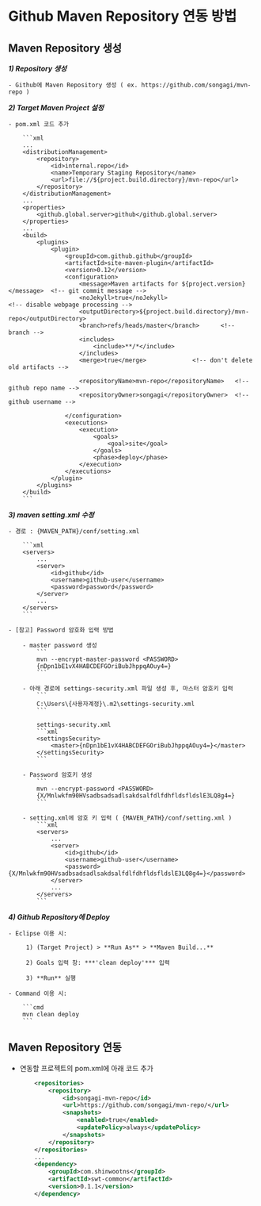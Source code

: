 # Github Maven Repository 연동 방법


## Maven Repository 생성

***1) Repository 생성***

	- Github에 Maven Repository 생성 ( ex. https://github.com/songagi/mvn-repo )


***2) Target Maven Project 설정***

	- pom.xml 코드 추가

		```xml
		...
		<distributionManagement>
			<repository>
				<id>internal.repo</id>
				<name>Temporary Staging Repository</name>
				<url>file://${project.build.directory}/mvn-repo</url>
			</repository>
		</distributionManagement>
		...
		<properties>
			<github.global.server>github</github.global.server>
		</properties>
		...
		<build>
			<plugins>
				<plugin>
					<groupId>com.github.github</groupId>
					<artifactId>site-maven-plugin</artifactId>
					<version>0.12</version>
					<configuration>
						<message>Maven artifacts for ${project.version}</message>  <!-- git commit message -->
						<noJekyll>true</noJekyll>                                  <!-- disable webpage processing -->
						<outputDirectory>${project.build.directory}/mvn-repo</outputDirectory>
						<branch>refs/heads/master</branch>		<!-- branch -->
						<includes>
							<include>**/*</include>
						</includes>
						<merge>true</merge>				<!-- don't delete old artifacts -->
						
						<repositoryName>mvn-repo</repositoryName>	<!-- github repo name -->
						<repositoryOwner>songagi</repositoryOwner>	<!-- github username -->
						
					</configuration>
					<executions>
						<execution>
							<goals>
								<goal>site</goal>
							</goals>
							<phase>deploy</phase>
						</execution>
					</executions>
				</plugin>
			</plugins>
		</build>
		```

***3) maven setting.xml 수정***

	- 경로 : {MAVEN_PATH}/conf/setting.xml

		```xml
		<servers>
   			...
			<server>
				<id>github</id>
				<username>github-user</username>
				<password>password</password>
			</server>
			...
		</servers>
		```

	- [참고] Password 암호화 입력 방법

		- master password 생성
			```
			mvn --encrypt-master-password <PASSWORD>
			{nDpn1bE1vX4HABCDEFGOriBubJhppqAOuy4=}
			```

		- 아래 경로에 settings-security.xml 파일 생성 후, 마스터 암호키 입력
			```
			C:\Users\{사용자계정}\.m2\settings-security.xml
			```

			settings-security.xml
			```xml
			<settingsSecurity>  
				<master>{nDpn1bE1vX4HABCDEFGOriBubJhppqAOuy4=}</master>  
			</settingsSecurity> 
			```

		- Password 암호키 생성
			```
			mvn --encrypt-password <PASSWORD>
			{X/Mnlwkfm90HVsadbsadsadlsakdsalfdlfdhfldsfldslE3LQ8g4=}
			```

		- setting.xml에 암호 키 입력 ( {MAVEN_PATH}/conf/setting.xml )
			```xml
			<servers>
		   		...
				<server>
					<id>github</id>
					<username>github-user</username>
					<password>{X/Mnlwkfm90HVsadbsadsadlsakdsalfdlfdhfldsfldslE3LQ8g4=}</password>
				</server>
				...
			</servers>
			```

***4) Github Repository에 Deploy***

	- Eclipse 이용 시:

	     1) (Target Project) > **Run As** > **Maven Build...**
	
	     2) Goals 입력 창: ***'clean deploy'*** 입력
	
	     3) **Run** 실행

	- Command 이용 시:

		```cmd
		mvn clean deploy
		```


## Maven Repository 연동

- 연동할 프로젝트의 pom.xml에 아래 코드 추가

	```xml
		<repositories>
			<repository>
				<id>songagi-mvn-repo</id>
				<url>https://github.com/songagi/mvn-repo/</url>
				<snapshots>
					<enabled>true</enabled>
					<updatePolicy>always</updatePolicy>
				</snapshots>
			</repository>
		</repositories>
		...
		<dependency>
			<groupId>com.shinwootns</groupId>
			<artifactId>swt-common</artifactId>
			<version>0.1.1</version>
		</dependency>
	```
